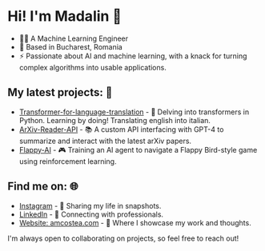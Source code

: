 # Hi! I'm Madalin 👋

- 👨‍💻 A Machine Learning Engineer
- 📍 Based in Bucharest, Romania
- ⚡ Passionate about AI and machine learning, with a knack for turning complex algorithms into usable applications.

## My latest projects: 🚀
- [Transformer-for-language-translation](https://github.com/amc-madalin/transformer-pytorch) - 🤖 Delving into transformers in Python. Learning by doing! Translating english into italian.
- [ArXiv-Reader-API](https://github.com/amc-madalin/arXiv-Reader-API) - 📚 A custom API interfacing with GPT-4 to summarize and interact with the latest arXiv papers.
- [Flappy-AI](https://github.com/amc-madalin/flappy-ai) - 🎮 Training an AI agent to navigate a Flappy Bird-style game using reinforcement learning.

## Find me on: 🌐
- [Instagram](https://www.instagram.com/amadalincostea/) - 📸 Sharing my life in snapshots.
- [LinkedIn](https://www.linkedin.com/in/alexandru-m-costea/) - 💼 Connecting with professionals.
- [Website: amcostea.com](http://amcostea.com/) - 🌟 Where I showcase my work and thoughts.

I'm always open to collaborating on projects, so feel free to reach out!
